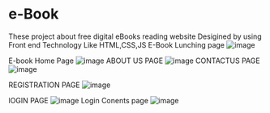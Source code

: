 # e-Book
These project about free digital eBooks reading website
Desigined by using Front end Technology Like HTML,CSS,JS 
E-Book Lunching page
![image](https://user-images.githubusercontent.com/88359966/130755316-41332111-9477-4496-ab49-2e9de30fa7cf.png)

E-book Home Page
![image](https://user-images.githubusercontent.com/88359966/128729944-0a1f9802-e2cd-47b2-8736-4470ecc059bb.png)
ABOUT US PAGE
![image](https://user-images.githubusercontent.com/88359966/128730074-f426f829-13c6-4362-ac67-d65c3bff5173.png)
CONTACTUS PAGE
![image](https://user-images.githubusercontent.com/88359966/130755535-9c2c4414-2b6e-484b-ae9f-5c2b2ed7d919.png)

REGISTRATION PAGE
![image](https://user-images.githubusercontent.com/88359966/130755648-56a35c4f-026d-498a-964b-5bf1f661cbb4.png)

lOGIN PAGE
![image](https://user-images.githubusercontent.com/88359966/130755778-752d2676-fbb9-4da1-af02-9d6a5c5444f6.png)
Login Conents page
![image](https://user-images.githubusercontent.com/88359966/130755922-1bc7b63b-9fe1-48fd-9dfb-c8197c272b9f.png)

